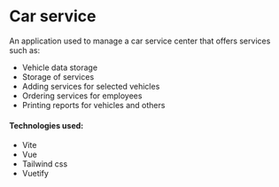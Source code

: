 # Car service

An application used to manage a car service center that offers services such as:

- Vehicle data storage
- Storage of services
- Adding services for selected vehicles
- Ordering services for employees
- Printing reports for vehicles and others

#### Technologies used:

- Vite
- Vue
- Tailwind css
- Vuetify

